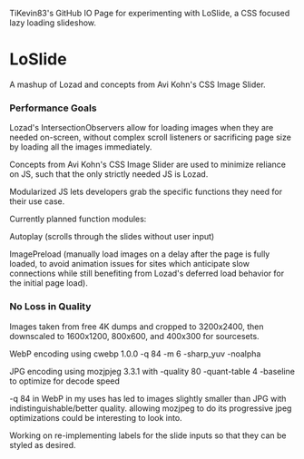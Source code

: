 TiKevin83's GitHub IO Page for experimenting with LoSlide, a CSS focused lazy loading slideshow.

# LoSlide

A mashup of Lozad and concepts from Avi Kohn's CSS Image Slider.

### Performance Goals

Lozad's IntersectionObservers allow for loading images when they are needed on-screen, without complex scroll listeners or sacrificing page size by loading all the images immediately.

Concepts from Avi Kohn's CSS Image Slider are used to minimize reliance on JS, such that the only strictly needed JS is Lozad.

Modularized JS lets developers grab the specific functions they need for their use case.

Currently planned function modules:

Autoplay (scrolls through the slides without user input)

ImagePreload (manually load images on a delay after the page is fully loaded, to avoid animation issues for sites which anticipate slow connections while still benefiting from Lozad's deferred load behavior for the initial page load).

### No Loss in Quality

Images taken from free 4K dumps and cropped to 3200x2400, then downscaled to 1600x1200, 800x600, and 400x300 for sourcesets.

WebP encoding using cwebp 1.0.0 -q 84 -m 6 -sharp_yuv -noalpha

JPG encoding using mozjpjeg 3.3.1 with -quality 80 -quant-table 4 -baseline to optimize for decode speed

-q 84 in WebP in my uses has led to images slightly smaller than JPG with indistinguishable/better quality.  allowing mozjpeg to do its progressive jpeg optimizations could be interesting to look into.

Working on re-implementing labels for the slide inputs so that they can be styled as desired.
